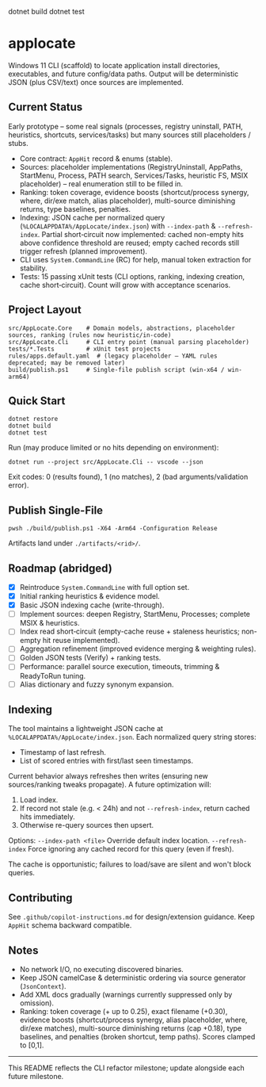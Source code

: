 dotnet build
dotnet test
# applocate

Windows 11 CLI (scaffold) to locate application install directories, executables, and future config/data paths. Output will be deterministic JSON (plus CSV/text) once sources are implemented.

## Current Status
Early prototype – some real signals (processes, registry uninstall, PATH, heuristics, shortcuts, services/tasks) but many sources still placeholders / stubs.
- Core contract: `AppHit` record & enums (stable).
- Sources: placeholder implementations (RegistryUninstall, AppPaths, StartMenu, Process, PATH search, Services/Tasks, heuristic FS, MSIX placeholder) – real enumeration still to be filled in.
- Ranking: token coverage, evidence boosts (shortcut/process synergy, where, dir/exe match, alias placeholder), multi-source diminishing returns, type baselines, penalties.
- Indexing: JSON cache per normalized query (`%LOCALAPPDATA%/AppLocate/index.json`) with `--index-path` & `--refresh-index`. Partial short‑circuit now implemented: cached non-empty hits above confidence threshold are reused; empty cached records still trigger refresh (planned improvement).
- CLI uses `System.CommandLine` (RC) for help, manual token extraction for stability.
- Tests: 15 passing xUnit tests (CLI options, ranking, indexing creation, cache short‑circuit). Count will grow with acceptance scenarios.

## Project Layout
```
src/AppLocate.Core    # Domain models, abstractions, placeholder sources, ranking (rules now heuristic/in-code)
src/AppLocate.Cli     # CLI entry point (manual parsing placeholder)
tests/*.Tests         # xUnit test projects
rules/apps.default.yaml  # (legacy placeholder – YAML rules deprecated; may be removed later)
build/publish.ps1     # Single-file publish script (win-x64 / win-arm64)
```

## Quick Start
```pwsh
dotnet restore
dotnet build
dotnet test
```

Run (may produce limited or no hits depending on environment):
```pwsh
dotnet run --project src/AppLocate.Cli -- vscode --json
```
Exit codes: 0 (results found), 1 (no matches), 2 (bad arguments/validation error).

## Publish Single-File
```pwsh
pwsh ./build/publish.ps1 -X64 -Arm64 -Configuration Release
```
Artifacts land under `./artifacts/<rid>/`.

## Roadmap (abridged)
- [x] Reintroduce `System.CommandLine` with full option set.
- [x] Initial ranking heuristics & evidence model.
- [x] Basic JSON indexing cache (write-through).
- [ ] Implement sources: deepen Registry, StartMenu, Processes; complete MSIX & heuristics.
- [ ] Index read short‑circuit (empty-cache reuse + staleness heuristics; non-empty hit reuse implemented).
- [ ] Aggregation refinement (improved evidence merging & weighting rules).
	<!-- Removed: YAML rules engine requirement (replaced by built-in heuristic pattern registry) -->
- [ ] Golden JSON tests (Verify) + ranking tests.
- [ ] Performance: parallel source execution, timeouts, trimming & ReadyToRun tuning.
- [ ] Alias dictionary and fuzzy synonym expansion.

## Indexing
The tool maintains a lightweight JSON cache at `%LOCALAPPDATA%/AppLocate/index.json`. Each normalized query string stores:
- Timestamp of last refresh.
- List of scored entries with first/last seen timestamps.

Current behavior always refreshes then writes (ensuring new sources/ranking tweaks propagate). A future optimization will:
1. Load index.
2. If record not stale (e.g. < 24h) and not `--refresh-index`, return cached hits immediately.
3. Otherwise re-query sources then upsert.

Options:
`--index-path <file>` Override default index location.
`--refresh-index` Force ignoring any cached record for this query (even if fresh).

The cache is opportunistic; failures to load/save are silent and won't block queries.

## Contributing
See `.github/copilot-instructions.md` for design/extension guidance. Keep `AppHit` schema backward compatible.

## Notes
- No network I/O, no executing discovered binaries.
- Keep JSON camelCase & deterministic ordering via source generator (`JsonContext`).
- Add XML docs gradually (warnings currently suppressed only by omission).
- Ranking: token coverage (+ up to 0.25), exact filename (+0.30), evidence boosts (shortcut/process synergy, alias placeholder, where, dir/exe matches), multi-source diminishing returns (cap +0.18), type baselines, and penalties (broken shortcut, temp paths). Scores clamped to [0,1].

---
This README reflects the CLI refactor milestone; update alongside each future milestone.
